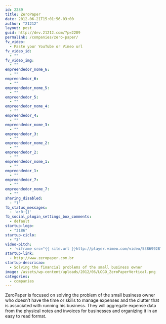```yaml
---
id: 2289
title: ZeroPaper
date: 2012-06-21T15:01:56-03:00
author: "21212"
layout: post
guid: http://dev.21212.com/?p=2289
permalink: /companies/zero-paper/
fv_video:
  - Paste your YouTube or Vimeo url
fv_video_id:
  - ""
fv_video_img:
  - ""
empreendedor_nome_6:
  - ""
empreendedor_6:
  - ""
empreendedor_nome_5:
  - ""
empreendedor_5:
  - ""
empreendedor_nome_4:
  - ""
empreendedor_4:
  - ""
empreendedor_nome_3:
  - ""
empreendedor_3:
  - ""
empreendedor_nome_2:
  - ""
empreendedor_2:
  - ""
empreendedor_nome_1:
  - ""
empreendedor_1:
  - ""
empreendedor_7:
  - ""
empreendedor_nome_7:
  - ""
sharing_disabled:
  - "1"
fb_status_messages:
  - 'a:0:{}'
fb_social_plugin_settings_box_comments:
  - default
startup-logo:
  - "3186"
startup-ciclo:
  - "3"
video-pitch:
  - '<iframe src="{{ site.url }}http://player.vimeo.com/video/53869928?title=0&byline=0&portrait=0&badge=0" width="640" height="360" frameborder="0" webkitAllowFullScreen mozallowfullscreen allowFullScreen></iframe>'
startup-link:
  - http://www.zeropaper.com.br
startup-descricao:
  - Solving the financial problems of the small business owner
image: /assets/wp-content/uploads/2012/06/LOGO_ZeroPaperVertical.png
categories:
  - companies
---
```

ZeroPaper is focused on solving the problem of the small business owner who doesn’t have the time or skills to manage expenses and the clutter that is associated with running his business. They will aggregate expense data from the physical notes and invoices for businesses and organizing it in an easy to read format.